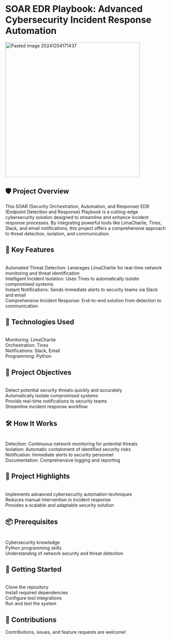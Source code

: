 # SOAR EDR Playbook: Advanced Cybersecurity Incident Response Automation #

<img width="420" alt="Pasted image 20241204171437" src="https://github.com/user-attachments/assets/197c97e6-ccf8-42a5-8dd8-6bd969679306">


## 🛡️ Project Overview ##
This SOAR (Security Orchestration, Automation, and Response) EDR (Endpoint Detection and Response) Playbook is a cutting-edge cybersecurity solution designed to streamline and enhance incident response processes. By integrating powerful tools like LimaCharlie, Tines, Slack, and email notifications, this project offers a comprehensive approach to threat detection, isolation, and communication.
## 🚀 Key Features ##

<br>Automated Threat Detection: Leverages LimaCharlie for real-time network monitoring and threat identification
<br>Intelligent Incident Isolation: Uses Tines to automatically isolate compromised systems
<br>Instant Notifications: Sends immediate alerts to security teams via Slack and email
<br>Comprehensive Incident Response: End-to-end solution from detection to communication

## 🔧 Technologies Used ##

<br>Monitoring: LimaCharlie
<br>Orchestration: Tines
<br>Notifications: Slack, Email
<br>Programming: Python

## 🎯 Project Objectives ##

<br>Detect potential security threats quickly and accurately
<br>Automatically isolate compromised systems
<br>Provide real-time notifications to security teams
<br>Streamline incident response workflow

## 🛠️ How It Works ##

<br>Detection: Continuous network monitoring for potential threats
<br>Isolation: Automatic containment of identified security risks
<br>Notification: Immediate alerts to security personnel
<br>Documentation: Comprehensive logging and reporting

## 🔬 Project Highlights ##

<br>Implements advanced cybersecurity automation techniques
<br>Reduces manual intervention in incident response
<br>Provides a scalable and adaptable security solution

## 📦 Prerequisites ##

<br>Cybersecurity knowledge
<br>Python programming skills
<br>Understanding of network security and threat detection

## 🚦 Getting Started ##

<br>Clone the repository
<br>Install required dependencies
<br>Configure tool integrations
<br>Run and test the system

## 🤝 Contributions ##
Contributions, issues, and feature requests are welcome!
